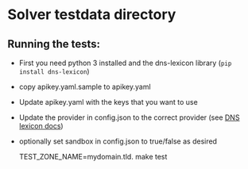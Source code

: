 # Solver testdata directory

Running the tests:
------------------

* First you need python 3 installed and the dns-lexicon library (`pip install dns-lexicon`)
* copy apikey.yaml.sample to apikey.yaml
* Update apikey.yaml with the keys that you want to use
* Update the provider in config.json to the correct provider (see [DNS lexicon docs](https://dns-lexicon.readthedocs.io/en/latest/introduction.html#supported-providers)) 
* optionally set sandbox in config.json to true/false as desired

    TEST_ZONE_NAME=mydomain.tld. make test